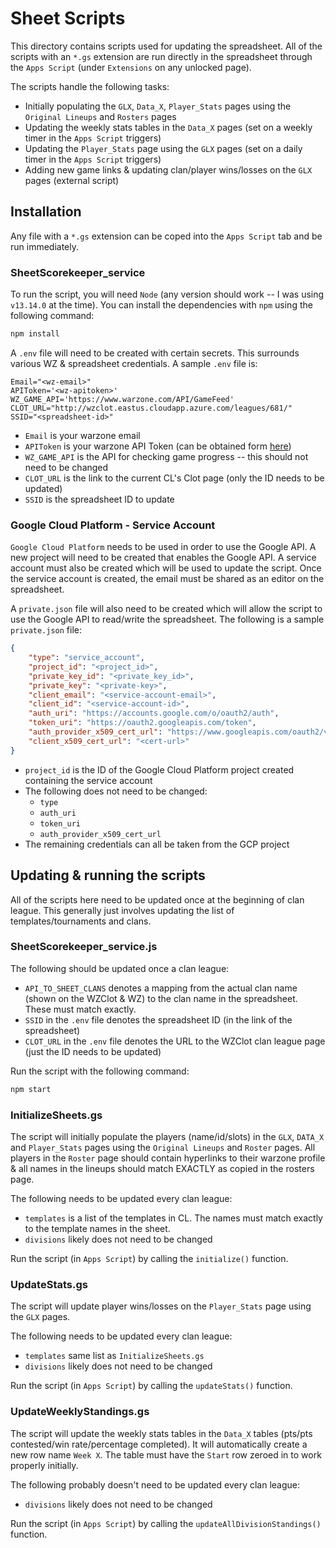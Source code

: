 # Sheet Scripts

This directory contains scripts used for updating the spreadsheet. All of the scripts with an `*.gs` extension are run directly in the spreadsheet through the `Apps Script` (under `Extensions` on any unlocked page).

The scripts handle the following tasks:
* Initially populating the `GLX`, `Data_X`, `Player_Stats` pages using the `Original Lineups` and `Rosters` pages
* Updating the weekly stats tables in the `Data_X` pages (set on a weekly timer in the `Apps Script` triggers)
* Updating the `Player_Stats` page using the `GLX` pages (set on a daily timer in the `Apps Script` triggers)
* Adding new game links & updating clan/player wins/losses on the `GLX` pages (external script)


## Installation

Any file with a `*.gs` extension can be coped into the `Apps Script` tab and be run immediately.

### SheetScorekeeper_service

To run the script, you will need `Node` (any version should work -- I was using `v13.14.0` at the time). You can install the dependencies with `npm` using the following command:

```bash
npm install
```

A `.env` file will need to be created with certain secrets. This surrounds various WZ & spreadsheet credentials. A sample `.env` file is:
```
Email="<wz-email>"
APIToken='<wz-apitoken>'
WZ_GAME_API='https://www.warzone.com/API/GameFeed'
CLOT_URL="http://wzclot.eastus.cloudapp.azure.com/leagues/681/"
SSID="<spreadsheet-id>"
```

* `Email` is your warzone email
* `APIToken` is your warzone API Token (can be obtained form [here](https://www.warzone.com/wiki/Get_API_Token_API))
* `WZ_GAME_API` is the API for checking game progress -- this should not need to be changed
* `CLOT_URL` is the link to the current CL's Clot page (only the ID needs to be updated)
* `SSID` is the spreadsheet ID to update

### Google Cloud Platform - Service Account

`Google Cloud Platform` needs to be used in order to use the Google API. A new project will need to be created that enables the Google API. A service account must also be created which will be used to update the script. Once the service account is created, the email must be shared as an editor on the spreadsheet.

A `private.json` file will also need to be created which will allow the script to use the Google API to read/write the spreadsheet. The following is a sample `private.json` file:
```json
{
    "type": "service_account",
    "project_id": "<project_id>",
    "private_key_id": "<private_key_id>",
    "private_key": "<private-key>",
    "client_email": "<service-account-email>",
    "client_id": "<service-account-id>",
    "auth_uri": "https://accounts.google.com/o/oauth2/auth",
    "token_uri": "https://oauth2.googleapis.com/token",
    "auth_provider_x509_cert_url": "https://www.googleapis.com/oauth2/v1/certs",
    "client_x509_cert_url": "<cert-url>"
}
```

* `project_id` is the ID of the Google Cloud Platform project created containing the service account
* The following does not need to be changed:
    * `type`
    * `auth_uri`
    * `token_uri`
    * `auth_provider_x509_cert_url`
* The remaining credentials can all be taken from the GCP project

## Updating & running the scripts

All of the scripts here need to be updated once at the beginning of clan league. This generally just involves updating the list of templates/tournaments and clans.

### SheetScorekeeper_service.js

The following should be updated once a clan league:
* `API_TO_SHEET_CLANS` denotes a mapping from the actual clan name (shown on the WZClot & WZ) to the clan name in the spreadsheet. These must match exactly.
* `SSID` in the `.env` file denotes the spreadsheet ID (in the link of the spreadsheet)
* `CLOT_URL` in the `.env` file denotes the URL to the WZClot clan league page (just the ID needs to be updated)

Run the script with the following command:
```bash
npm start
```

### InitializeSheets.gs

The script will initially populate the players (name/id/slots) in the `GLX`, `DATA_X` and `Player_Stats` pages using the `Original Lineups` and `Roster` pages. All players in the `Roster` page should contain hyperlinks to their warzone profile & all names in the lineups should match EXACTLY as copied in the rosters page.

The following needs to be updated every clan league:
* `templates` is a list of the templates in CL. The names must match exactly to the template names in the sheet.
* `divisions` likely does not need to be changed

Run the script (in `Apps Script`) by calling the `initialize()` function.

### UpdateStats.gs

The script will update player wins/losses on the `Player_Stats` page using the `GLX` pages.

The following needs to be updated every clan league:
* `templates` same list as `InitializeSheets.gs`
* `divisions` likely does not need to be changed

Run the script (in `Apps Script`) by calling the `updateStats()` function.

### UpdateWeeklyStandings.gs

The script will update the weekly stats tables in the `Data_X` tables (pts/pts contested/win rate/percentage completed). It will automatically create a new row name `Week X`. The table must have the `Start` row zeroed in to work properly initially.

The following probably doesn't need to be updated every clan league:
* `divisions` likely does not need to be changed

Run the script (in `Apps Script`) by calling the `updateAllDivisionStandings()` function.
